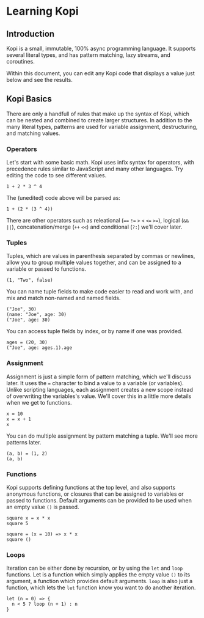 # Learning Kopi

## Introduction

Kopi is a small, immutable, 100% async programming language. It supports several literal types, and has pattern matching, lazy streams, and coroutines.

Within this document, you can edit any Kopi code that displays a value just below and see the results.

## Kopi Basics

There are only a handfull of rules that make up the syntax of Kopi, which can be nested and combined to create larger structures. In addition to the many literal types, patterns are used for variable assignment, destructuring, and matching values.

### Operators

Let's start with some basic math. Kopi uses infix syntax for operators, with precedence rules similar to JavaScript and many other languages. Try editing the code to see different values.

```kopi
1 + 2 * 3 ^ 4
```

The (unedited) code above will be parsed as:

```
1 + (2 * (3 ^ 4))
```

There are other operators such as releational (`==` `!=` `>` `<` `<=` `>=`), logical (`&&` `||`), concatenation/merge (`++` `<<`) and conditional (`?:`) we'll cover later.

### Tuples

Tuples, which are values in parenthesis separated by commas or newlines, allow you to group multiple values together, and can be assigned to a variable or passed to functions.

```
(1, "Two", false)
```

You can name tuple fields to make code easier to read and work with, and mix and match non-named and named fields.

```
("Joe", 30)
(name: "Joe", age: 30)
("Joe", age: 30)
```

You can access tuple fields by index, or by name if one was provided.

```kopi
ages = (20, 30)
("Joe", age: ages.1).age
```

### Assignment

Assignment is just a simple form of pattern matching, which we'll discuss later. It uses the `=` character to bind a value to a variable (or variables). Unlike scripting languages, each assignment creates a new scope instead of overwriting the variables's value. We'll cover this in a little more details when we get to functions.

```kopi
x = 10
x = x + 1
x
```

You can do multiple assignment by pattern matching a tuple. We'll see more patterns later.

```kopi
(a, b) = (1, 2)
(a, b)
```

### Functions

Kopi supports defining functions at the top level, and also supports anonymous functions, or closures that can be assigned to variables or passed to functions. Default arguments can be provided to be used when an empty value `()` is passed.

```kopi
square x = x * x
square 5
```

```kopi
square = (x = 10) => x * x
square ()
```

### Loops

Iteration can be either done by recursion, or by using the `let` and `loop` functions. Let is a function which simply applies the empty value `()` to its argument, a function which provides default arguments. `loop` is also just a function, which lets the `let` function know you want to do another iteration.

```kopi
let (n = 0) => {
  n < 5 ? loop (n + 1) : n
}
```
